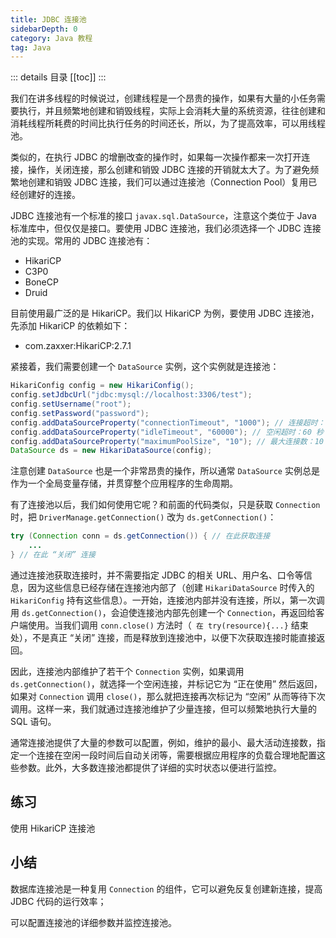 ```yaml
---
title: JDBC 连接池
sidebarDepth: 0
category: Java 教程
tag: Java
---
```


::: details 目录
[[toc]]
:::


我们在讲多线程的时候说过，创建线程是一个昂贵的操作，如果有大量的小任务需要执行，并且频繁地创建和销毁线程，实际上会消耗大量的系统资源，往往创建和消耗线程所耗费的时间比执行任务的时间还长，所以，为了提高效率，可以用线程池。

类似的，在执行 JDBC 的增删改查的操作时，如果每一次操作都来一次打开连接，操作，关闭连接，那么创建和销毁 JDBC 连接的开销就太大了。为了避免频繁地创建和销毁 JDBC 连接，我们可以通过连接池（Connection Pool）复用已经创建好的连接。

JDBC 连接池有一个标准的接口 `javax.sql.DataSource`，注意这个类位于 Java 标准库中，但仅仅是接口。要使用 JDBC 连接池，我们必须选择一个 JDBC 连接池的实现。常用的 JDBC 连接池有：

- HikariCP
- C3P0
- BoneCP
- Druid

目前使用最广泛的是 HikariCP。我们以 HikariCP 为例，要使用 JDBC 连接池，先添加 HikariCP 的依赖如下：

- com.zaxxer:HikariCP:2.7.1

紧接着，我们需要创建一个 `DataSource` 实例，这个实例就是连接池：

```java
HikariConfig config = new HikariConfig();
config.setJdbcUrl("jdbc:mysql://localhost:3306/test");
config.setUsername("root");
config.setPassword("password");
config.addDataSourceProperty("connectionTimeout", "1000"); // 连接超时：1 秒
config.addDataSourceProperty("idleTimeout", "60000"); // 空闲超时：60 秒
config.addDataSourceProperty("maximumPoolSize", "10"); // 最大连接数：10
DataSource ds = new HikariDataSource(config);
```

注意创建 `DataSource` 也是一个非常昂贵的操作，所以通常 `DataSource` 实例总是作为一个全局变量存储，并贯穿整个应用程序的生命周期。

有了连接池以后，我们如何使用它呢？和前面的代码类似，只是获取 `Connection` 时，把 `DriverManage.getConnection()` 改为 `ds.getConnection()`：

```java
try (Connection conn = ds.getConnection()) { // 在此获取连接
    ...
} // 在此 “关闭” 连接
```

通过连接池获取连接时，并不需要指定 JDBC 的相关 URL、用户名、口令等信息，因为这些信息已经存储在连接池内部了（创建 `HikariDataSource` 时传入的 `HikariConfig` 持有这些信息）。一开始，连接池内部并没有连接，所以，第一次调用 `ds.getConnection()`，会迫使连接池内部先创建一个 `Connection`，再返回给客户端使用。当我们调用 `conn.close()` 方法时（` 在 try(resource){...}` 结束处），不是真正 “关闭” 连接，而是释放到连接池中，以便下次获取连接时能直接返回。

因此，连接池内部维护了若干个 `Connection` 实例，如果调用 `ds.getConnection()`，就选择一个空闲连接，并标记它为 “正在使用” 然后返回，如果对 `Connection` 调用 `close()`，那么就把连接再次标记为 “空闲” 从而等待下次调用。这样一来，我们就通过连接池维护了少量连接，但可以频繁地执行大量的 SQL 语句。

通常连接池提供了大量的参数可以配置，例如，维护的最小、最大活动连接数，指定一个连接在空闲一段时间后自动关闭等，需要根据应用程序的负载合理地配置这些参数。此外，大多数连接池都提供了详细的实时状态以便进行监控。

## 练习

使用 HikariCP 连接池

## 小结

数据库连接池是一种复用 `Connection` 的组件，它可以避免反复创建新连接，提高 JDBC 代码的运行效率；

可以配置连接池的详细参数并监控连接池。

